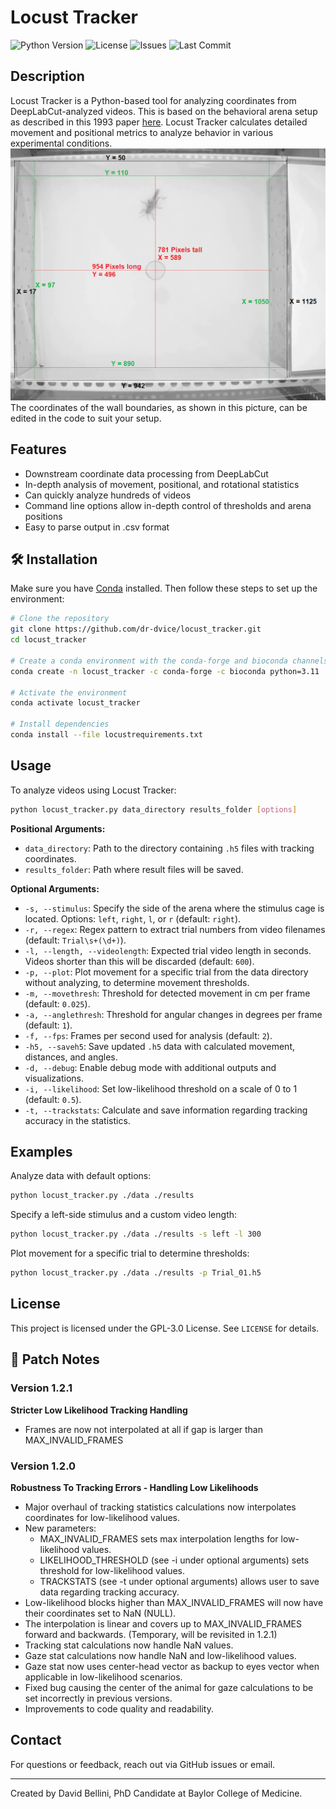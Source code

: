 # Locust Tracker

![Python Version](https://img.shields.io/badge/python-3.11-blue)
![License](https://img.shields.io/github/license/dr-dvice/locust_tracker)
![Issues](https://img.shields.io/github/issues/dr-dvice/locust_tracker)
![Last Commit](https://img.shields.io/github/last-commit/dr-dvice/locust_tracker)

## Description
Locust Tracker is a Python-based tool for analyzing coordinates from DeepLabCut-analyzed videos. This is based on the behavioral arena setup as described in this 1993 paper [here](https://www.jstor.org/stable/49916).  Locust Tracker calculates detailed movement and positional metrics to analyze behavior in various experimental conditions.
![Arena Boundary Coordinates](https://github.com/dr-dvice/locust_tracker/blob/main/labelled_arena.png)
The coordinates of the wall boundaries, as shown in this picture, can be edited in the code to suit your setup.

## Features
- Downstream coordinate data processing from DeepLabCut
- In-depth analysis of movement, positional, and rotational statistics
- Can quickly analyze hundreds of videos
- Command line options allow in-depth control of thresholds and arena positions
- Easy to parse output in .csv format

## 🛠 Installation
Make sure you have [Conda](https://docs.conda.io/projects/conda/en/latest/user-guide/install/) installed. Then follow these steps to set up the environment:

```bash
# Clone the repository
git clone https://github.com/dr-dvice/locust_tracker.git
cd locust_tracker

# Create a conda environment with the conda-forge and bioconda channels active
conda create -n locust_tracker -c conda-forge -c bioconda python=3.11

# Activate the environment
conda activate locust_tracker

# Install dependencies
conda install --file locustrequirements.txt
```

## Usage
To analyze videos using Locust Tracker:

```bash
python locust_tracker.py data_directory results_folder [options]
```

**Positional Arguments:**
- `data_directory`: Path to the directory containing `.h5` files with tracking coordinates.
- `results_folder`: Path where result files will be saved.

**Optional Arguments:**
- `-s, --stimulus`: Specify the side of the arena where the stimulus cage is located. Options: `left`, `right`, `l`, or `r` (default: `right`).
- `-r, --regex`: Regex pattern to extract trial numbers from video filenames (default: `Trial\s+(\d+)`).
- `-l, --length, --videolength`: Expected trial video length in seconds. Videos shorter than this will be discarded (default: `600`).
- `-p, --plot`: Plot movement for a specific trial from the data directory without analyzing, to determine movement thresholds.
- `-m, --movethresh`: Threshold for detected movement in cm per frame (default: `0.025`).
- `-a, --anglethresh`: Threshold for angular changes in degrees per frame (default: `1`).
- `-f, --fps`: Frames per second used for analysis (default: `2`).
- `-h5, --saveh5`: Save updated `.h5` data with calculated movement, distances, and angles.
- `-d, --debug`: Enable debug mode with additional outputs and visualizations.
- `-i, --likelihood`: Set low-likelihood threshold on a scale of 0 to 1 (default: `0.5`).
- `-t, --trackstats`: Calculate and save information regarding tracking accuracy in the statistics.

## Examples
Analyze data with default options:
```bash
python locust_tracker.py ./data ./results
```

Specify a left-side stimulus and a custom video length:
```bash
python locust_tracker.py ./data ./results -s left -l 300
```

Plot movement for a specific trial to determine thresholds:
```bash
python locust_tracker.py ./data ./results -p Trial_01.h5
```

## License
This project is licensed under the GPL-3.0 License. See `LICENSE` for details.

## 📝 Patch Notes

### Version 1.2.1

**Stricter Low Likelihood Tracking Handling**
- Frames are now not interpolated at all if gap is larger than MAX_INVALID_FRAMES

### Version 1.2.0
**Robustness To Tracking Errors - Handling Low Likelihoods**
- Major overhaul of tracking statistics calculations now interpolates coordinates for low-likelihood values.
- New parameters: 
  - MAX_INVALID_FRAMES sets max interpolation lengths for low-likelihood values. 
  - LIKELIHOOD_THRESHOLD (see -i under optional arguments) sets threshold for low-likelihood values. 
  - TRACKSTATS (see -t under optional arguments) allows user to save data regarding tracking accuracy.
- Low-likelihood blocks higher than MAX_INVALID_FRAMES will now have their coordinates set to NaN (NULL).
- The interpolation is linear and covers up to MAX_INVALID_FRAMES forward and backwards. (Temporary, will be
 revisited in 1.2.1)
- Tracking stat calculations now handle NaN values.
- Gaze stat calculations now handle NaN and low-likelihood values.
- Gaze stat now uses center-head vector as backup to eyes vector when applicable in low-likelihood scenarios.
- Fixed bug causing the center of the animal for gaze calculations to be set incorrectly in previous versions.
- Improvements to code quality and readability.

## Contact
For questions or feedback, reach out via GitHub issues or email.

---
Created by David Bellini, PhD Candidate at Baylor College of Medicine.



